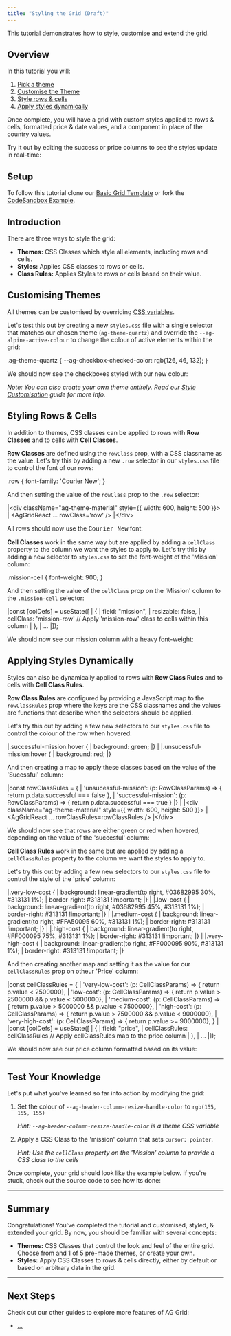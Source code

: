```yaml
---
title: "Styling the Grid (Draft)"
---
```


This tutorial demonstrates how to style, customise and extend the grid.

## Overview

In this tutorial you will:

1. [Pick a theme](/styling-the-grid/#choosing-a-theme)
2. [Customise the Theme](/styling-the-grid/#customising-themes)
3. [Style rows & cells](/styling-the-grid/#styling-rows--cells)
4. [Apply styles dynamically](/styling-the-grid/#applying-styles-dynamically)

Once complete, you will have a grid with custom styles applied to rows & cells, formatted price & date values, and a component in place of the country values.

Try it out by editing the success or price columns to see the styles update in real-time:

<grid-example title='Full Example' name='fully-customised-example' type='generated' options='{ "exampleHeight": 550 }'></grid-example>

## Setup

<note disableMarkdown='true'>To follow this tutorial clone our <a href='#'>Basic Grid Template</a> or fork the <a href='#'>CodeSandbox Example</a>.</note>

## Introduction

There are three ways to style the grid:

- __Themes:__ CSS Classes which style all elements, including rows and cells.
- __Styles:__ Applies CSS classes to rows or cells.
- __Class Rules:__ Applies Styles to rows or cells based on their value.

## Customising Themes

All themes can be customised by overriding [CSS variables](/global-style-customisation-variables/).

Let's test this out by creating a new `styles.css` file with a single selector that matches our chosen theme (`ag-theme-quartz`) and override the `--ag-alpine-active-colour` to change the colour of active elements within the grid:

<snippet transform={false} language="css">
.ag-theme-quartz {
  --ag-checkbox-checked-color: rgb(126, 46, 132);
}
</snippet>

We should now see the checkboxes styled with our new colour:

<grid-example title='Custom Theme Example' name='custom-theme-example' type='generated' options='{ "exampleHeight": 550 }'></grid-example>

_Note: You can also create your own theme entirely. Read our [Style Customisation](/global-style-customisation/) guide for more info._

## Styling Rows & Cells

In addition to themes, CSS classes can be applied to rows with __Row Classes__ and to cells with __Cell Classes__.

__Row Classes__ are defined using the `rowClass` prop, with a CSS classname as the value. Let's try this by adding a new `.row` selector in our `styles.css` file to control the font of our rows:

<snippet transform={false} language="css">
.row {
  font-family: 'Courier New';
}
</snippet>

And then setting the value of the `rowClass` prop to the `.row` selector:

<snippet transform={false} language="jsx">
|&lt;div className="ag-theme-material" style={{ width: 600, height: 500 }}>
|  &lt;AgGridReact ... rowClass='row' />
|&lt;/div>
</snippet>

All rows should now use the <span style="font-family: 'Courier New'">Courier New</span> font:

<grid-example title='Row Class Example' name='row-class-example' type='generated' options='{ "exampleHeight": 550 }'></grid-example>

__Cell Classes__ work in the same way but are applied by adding a `cellClass` property to the column we want the styles to apply to. Let's try this by adding a new selector to `styles.css` to set the font-weight of the 'Mission' column:

<snippet transform={false} language="css">
.mission-cell {
  font-weight: 900;
}
</snippet>

And then setting the value of the `cellClass` prop on the 'Mission' column to the `.mission-cell` selector:

<snippet transform={false} language="jsx">
|const [colDefs] = useState([
|  {
|    field: "mission",
|    resizable: false,
|    cellClass: 'mission-row' // Apply 'mission-row' class to cells within this column
|  },
|  ...
|]);
</snippet>

We should now see our mission column with a heavy font-weight:

<grid-example title='Cell Class Example' name='cell-class-example' type='generated' options='{ "exampleHeight": 550 }'></grid-example>

## Applying Styles Dynamically

Styles can also be dynamically applied to rows with __Row Class Rules__ and to cells with __Cell Class Rules__.

__Row Class Rules__ are configured by providing a JavaScript map to the `rowClassRules` prop where the keys are the CSS classnames and the values are functions that describe when the selectors should be applied.

Let's try this out by adding a few new selectors to our `styles.css` file to control the colour of the row when hovered:

<snippet transform={false} language="css">
|.successful-mission:hover {
|  background: green;
|}
|
|.unsucessful-mission:hover {
|  background: red;
|}
</snippet>

And then creating a map to apply these classes based on the value of the 'Sucessful' column:

<snippet transform={false} language="jsx">
|const rowClassRules = {
|  'unsucessful-mission': (p: RowClassParams) => { return p.data.successful === false },
|  'successful-mission': (p: RowClassParams) => { return p.data.successful === true }
|}
|
|&lt;div className="ag-theme-material" style={{ width: 600, height: 500 }}>
|  &lt;AgGridReact ... rowClassRules=rowClassRules />
|&lt;/div>
</snippet>

We should now see that rows are either green or red when hovered, depending on the value of the 'succesful' column:

<grid-example title='Row Class Rule Example' name='row-class-rule-example' type='generated' options='{ "exampleHeight": 550 }'></grid-example>

__Cell Class Rules__ work in the same but are applied by adding a `cellClassRules` property to the column we want the styles to apply to.

Let's try this out by adding a few new selectors to our `styles.css` file to control the style of the 'price' column:

<snippet transform={false} language="css">
|.very-low-cost {
|  background: linear-gradient(to right, #03682995 30%, #313131 1%);
|  border-right: #313131 !important;
|}
|
|.low-cost {
|  background: linear-gradient(to right, #03682995 45%, #313131 1%);
|  border-right: #313131 !important;
|}
|
|.medium-cost {
|  background: linear-gradient(to right, #FFA50095 60%, #313131 1%);
|  border-right: #313131 !important;
|}
|
|.high-cost {
|  background: linear-gradient(to right, #FF000095 75%, #313131 1%);
|  border-right: #313131 !important;
|}
|
|.very-high-cost {
|  background: linear-gradient(to right, #FF000095 90%, #313131 1%);
|  border-right: #313131 !important;
|}
</snippet>

And then creating another map and setting it as the value for our `cellClassRules` prop on otheur 'Price' column:

<snippet transform={false} language="jsx">
|const cellClassRules = {
|  'very-low-cost': (p: CellClassParams) => { return p.value < 2500000},
|  'low-cost': (p: CellClassParams) => { return p.value > 2500000 && p.value < 5000000},
|  'medium-cost': (p: CellClassParams) => { return p.value > 5000000 && p.value < 7500000},
|  'high-cost': (p: CellClassParams) => { return p.value > 7500000 && p.value < 9000000},
|  'very-high-cost': (p: CellClassParams) => { return p.value >= 9000000},
}
|
|const [colDefs] = useState([
|  {
|    field: "price",
|    cellClassRules: cellClassRules // Apply cellClassRules map to the price column
|  },
|  ...
|]);
</snippet>

We should now see our price column formatted based on its value:

<grid-example title='Cell Class Rule Example' name='cell-class-rule-example' type='generated' options='{ "exampleHeight": 550 }'></grid-example>

---

## Test Your Knowledge

Let's put what you've learned so far into action by modifying the grid:

1. Set the colour of `--ag-header-column-resize-handle-color` to `rgb(155, 155, 155)`

    _Hint: `--ag-header-column-resize-handle-color` is a theme CSS variable_

2. Apply a CSS Class to the 'mission' column that sets `cursor: pointer`.

    _Hint: Use the `cellClass` property on the 'Mission' column to provide a CSS class to the cells_

Once complete, your grid should look like the example below. If you're stuck, check out the source code to see how its done:

<grid-example title='Full Example' name='fully-customised-example' type='generated' options='{ "exampleHeight": 550 }'></grid-example>

---

## Summary

Congratulations! You've completed the tutorial and customised, styled, & extended your grid. By now, you should be familiar with several concepts:

- __Themes:__ CSS Classes that control the look and feel of the entire grid. Choose from and 1 of 5 pre-made themes, or create your own.
- __Styles:__ Apply CSS Classes to rows & cells directly, either by default or based on arbitrary data in the grid.

---

## Next Steps

Check out our other guides to explore more features of AG Grid:

- [...]()